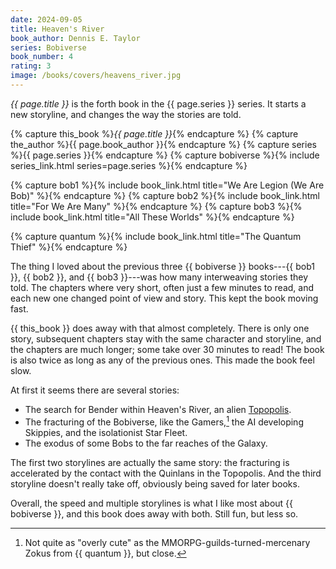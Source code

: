 ```yaml
---
date: 2024-09-05
title: Heaven's River
book_author: Dennis E. Taylor
series: Bobiverse
book_number: 4
rating: 3
image: /books/covers/heavens_river.jpg
---
```


<cite class="book-title">{{ page.title }}</cite> is the forth book in the
<span class="book-series">{{ page.series }}</span> series. It starts a new
storyline, and changes the way the stories are told.

{% capture this_book %}<cite class="book-title">{{ page.title }}</cite>{% endcapture %}
{% capture the_author %}<span class="author-name">{{ page.book_author }}</span>{% endcapture %}
{% capture series %}<span class="book-series">{{ page.series }}</span>{% endcapture %}
{% capture bobiverse %}{% include series_link.html series=page.series %}{% endcapture %}

{% capture bob1 %}{% include book_link.html title="We Are Legion (We Are Bob)" %}{% endcapture %}
{% capture bob2 %}{% include book_link.html title="For We Are Many" %}{% endcapture %}
{% capture bob3 %}{% include book_link.html title="All These Worlds" %}{% endcapture %}

{% capture quantum %}{% include book_link.html title="The Quantum Thief" %}{% endcapture %}

The thing I loved about the previous three {{ bobiverse }} books---{{ bob1 }},
{{ bob2 }}, and {{ bob3 }}---was how many interweaving stories they told. The
chapters where very short, often just a few minutes to read, and each new one
changed point of view and story. This kept the book moving fast.

{{ this_book }} does away with that almost completely. There is only one
story, subsequent chapters stay with the same character and storyline, and the
chapters are much longer; some take over 30 minutes to read! The book is also
twice as long as any of the previous ones. This made the book feel slow.

At first it seems there are several stories:

- The search for Bender within Heaven's River, an alien [Topopolis][wiki_top].
- The fracturing of the Bobiverse, like the Gamers,[^game_cringe] the AI
  developing Skippies, and the isolationist Star Fleet.
- The exodus of some Bobs to the far reaches of the Galaxy.

[wiki_top]: https://en.wikipedia.org/wiki/Topopolis

[^game_cringe]:
    Not quite as "overly cute" as the MMORPG-guilds-turned-mercenary Zokus
    from {{ quantum }}, but close.

The first two storylines are actually the same story: the fracturing is
accelerated by the contact with the Quinlans in the Topopolis. And the third
storyline doesn't really take off, obviously being saved for later books.

Overall, the speed and multiple storylines is what I like most about {{
bobiverse }}, and this book does away with both. Still fun, but less so.
